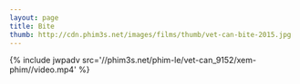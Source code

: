 ```yaml
---
layout: page
title: Bite
thumb: http://cdn.phim3s.net/images/films/thumb/vet-can-bite-2015.jpg
---
```

{% include jwpadv src='//phim3s.net/phim-le/vet-can_9152/xem-phim//video.mp4' %}